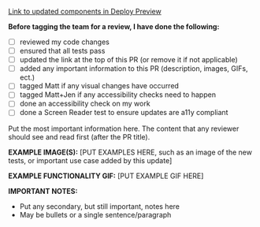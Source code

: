 [Link to updated components in Deploy Preview](UPDATEMEWITHALINK)

**Before tagging the team for a review, I have done the following:**
- [ ] reviewed my code changes
- [ ] ensured that all tests pass
- [ ] updated the link at the top of this PR (or remove it if not applicable)
- [ ] added any important information to this PR (description, images, GIFs, ect.)
- [ ] tagged Matt if any visual changes have occurred
- [ ] tagged Matt+Jen if any accessibility checks need to happen
- [ ] done an accessibility check on my work
- [ ] done a Screen Reader test to ensure updates are a11y compliant

Put the most important information here. The content that any reviewer should see and read first (after the PR title).

**EXAMPLE IMAGE(S):**
[PUT EXAMPLES HERE, such as an image of the new tests, or important use case added by this update]

**EXAMPLE FUNCTIONALITY GIF:**
[PUT EXAMPLE GIF HERE]

**IMPORTANT NOTES:**
- Put any secondary, but still important, notes here
- May be bullets or a single sentence/paragraph
